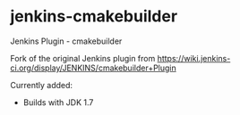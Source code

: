 jenkins-cmakebuilder
====================

Jenkins Plugin - cmakebuilder

Fork of the original Jenkins plugin from https://wiki.jenkins-ci.org/display/JENKINS/cmakebuilder+Plugin

Currently added:
- Builds with JDK 1.7

